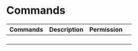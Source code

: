 # Commands

| Commands | Description | Permission |   |
|----------|-------------|------------|---|
|          |             |            |   |
|          |             |            |   |
|          |             |            |   |
|          |             |            |   |